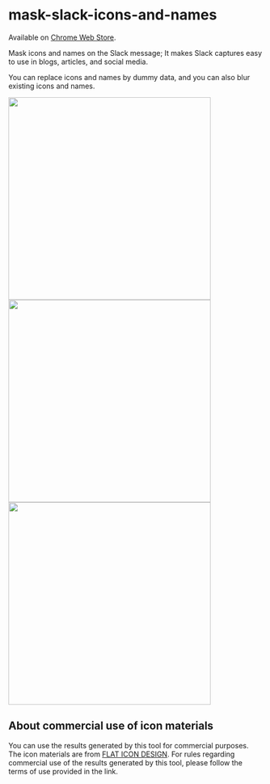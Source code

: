 # mask-slack-icons-and-names

Available on [Chrome Web Store](https://chrome.google.com/webstore/detail/slack-icons-names-masking/opbaainihmjbpbkaebchgpheoihkcefn).

Mask icons and names on the Slack message;  It makes Slack captures easy to use in blogs, articles, and social media.

You can replace icons and names by dummy data, and you can also blur existing icons and names.


<img width="400px" src="https://user-images.githubusercontent.com/15196363/208248005-e73efd03-c2fc-43ed-a0ac-1a344aa8e4ce.png">

<img width="400px" src="https://user-images.githubusercontent.com/15196363/208248006-85b7af17-db04-4c94-8f4f-2e0f4619993d.png">

<img width="400px" src="https://user-images.githubusercontent.com/15196363/208248010-4325d1fe-3435-4a37-8a5e-6063322c5c05.png">

## About commercial use of icon materials
You can use the results generated by this tool for commercial purposes. 
The icon materials are from [FLAT ICON DESIGN](http://flat-icon-design.com/?page_id=41). For rules regarding commercial use of the results generated by this tool, please follow the terms of use provided in the link.
